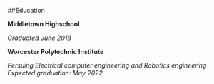 ##Education

**Middletown Highschool**

_Graduated June 2018_

**Worcester Polytechnic Institute**

_Persuing Electrical computer engineering and Robotics engineering_
_Expected graduation: May 2022_

